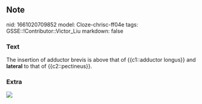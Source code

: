 ## Note
nid: 1661020709852
model: Cloze-chrisc-ff04e
tags: GSSE::!Contributor::Victor_Liu
markdown: false

### Text
The insertion of adductor brevis is above that of {{c1::adductor
longus}} and <b>lateral</b> to that of {{c2::pectineus}}.

### Extra
<img src="paste-919b0a0a95aa08ad0c34e30b469aedf826a8c7d8.jpg">
